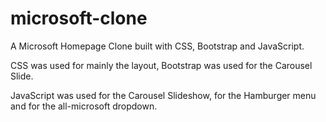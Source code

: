 # microsoft-clone

A Microsoft Homepage Clone built with CSS, Bootstrap and JavaScript.

CSS was used for mainly the layout, Bootstrap was used for the Carousel Slide.

JavaScript was used for the Carousel Slideshow, for the Hamburger menu and for the all-microsoft dropdown.
